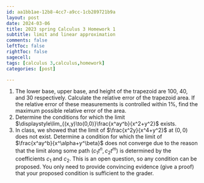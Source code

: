 ```yaml
---
id: aa1bb1ae-12b8-4cc7-a9cc-1cb289721b9a
layout: post
date: 2024-03-06
title: 2023 spring Calculus 3 Homework 1
subtitle: limit and linear approximation
comments: false
leftToc: false
rightToc: false
sagecell: 
tags: [calculus 3,calculus,homework]
categories: [post]

---
```

1. The lower base, upper base, and height of the trapezoid are 100, 40, and 30 respectively. Calculate the relative error of the trapezoid area. If the relative error of these measurements is controlled within 1%, find the maximum possible relative error of the area.
2. Determine the conditions for which the limit $\displaystyle\lim_{(x,y)\to(0,0)}\frac{x^ay^b}{x^2+y^2}$ exists.
3. In class, we showed that the limit of $\frac{x^2y}{x^4+y^2}$ at $(0,0)$ does not exist. Determine a condition for which the limit of $\frac{x^ay^b}{x^\alpha+y^\beta}$ does not converge due to the reason that the limit along some path $(c_1t^n,c_2t^m)$ is determined by the coefficients $c_1$ and $c_2$. This is an open question, so any condition can be proposed. You only need to provide convincing evidence (give a proof) that your proposed condition is sufficient to the grader.
